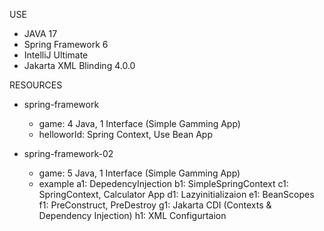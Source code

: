 USE
- JAVA 17
- Spring Framework 6
- IntelliJ Ultimate
- Jakarta XML Blinding 4.0.0

RESOURCES
- spring-framework
    - game: 4 Java, 1 Interface (Simple Gamming App)
    - helloworld: Spring Context, Use Bean App

- spring-framework-02
    - game: 5 Java, 1 Interface (Simple Gamming App)
    - example
        a1: DepedencyInjection
        b1: SimpleSpringContext
        c1: SpringContext, Calculator App
        d1: Lazyinitializaion
        e1: BeanScopes
        f1: PreConstruct, PreDestroy
        g1: Jakarta CDI (Contexts & Dependency Injection)
        h1: XML Configurtaion